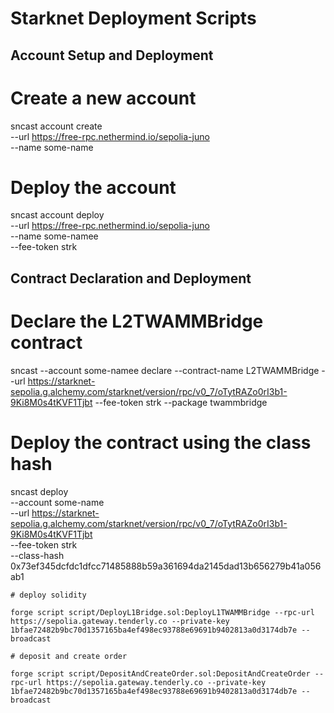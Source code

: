# Starknet Deployment Scripts

## Account Setup and Deployment
# Create a new account
sncast account create \
    --url https://free-rpc.nethermind.io/sepolia-juno \
    --name some-name

# Deploy the account
sncast account deploy \
    --url https://free-rpc.nethermind.io/sepolia-juno \
    --name some-namee \
    --fee-token strk

## Contract Declaration and Deployment
# Declare the L2TWAMMBridge contract
sncast --account some-namee declare --contract-name L2TWAMMBridge --url https://starknet-sepolia.g.alchemy.com/starknet/version/rpc/v0_7/oTytRAZo0rI3b1-9Ki8M0s4tKVF1Tjbt --fee-token strk --package twammbridge

# Deploy the contract using the class hash
sncast deploy \
    --account some-name \
    --url https://starknet-sepolia.g.alchemy.com/starknet/version/rpc/v0_7/oTytRAZo0rI3b1-9Ki8M0s4tKVF1Tjbt \
    --fee-token strk \
    --class-hash 0x73ef345dcfdc1dfcc71485888b59a361694da2145dad13b656279b41a056ab1


    # deploy solidity

    forge script script/DeployL1Bridge.sol:DeployL1TWAMMBridge --rpc-url https://sepolia.gateway.tenderly.co --private-key 1bfae72482b9bc70d1357165ba4ef498ec93788e69691b9402813a0d3174db7e --broadcast

    # deposit and create order

    forge script script/DepositAndCreateOrder.sol:DepositAndCreateOrder --rpc-url https://sepolia.gateway.tenderly.co --private-key 1bfae72482b9bc70d1357165ba4ef498ec93788e69691b9402813a0d3174db7e --broadcast